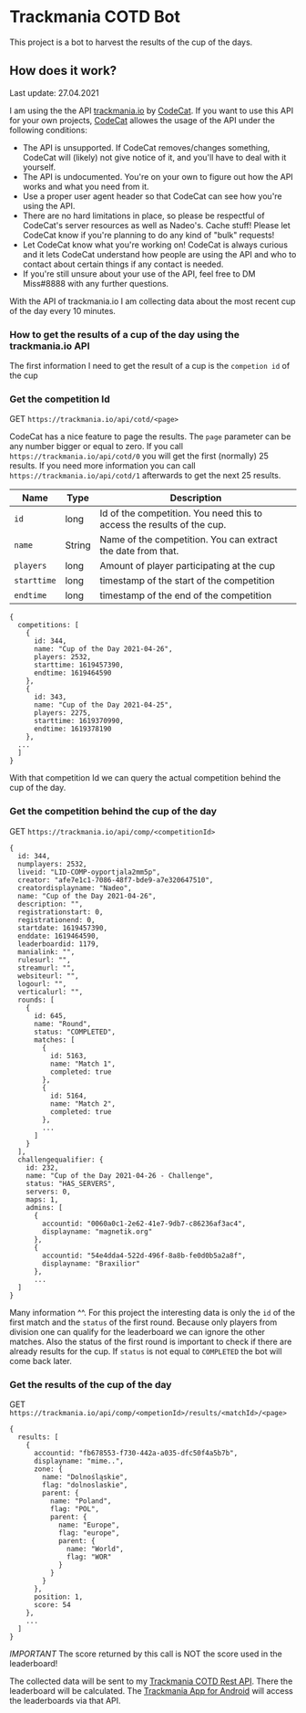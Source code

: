 # Trackmania COTD Bot

This project is a bot to harvest the results of the cup of the days.

## How does it work?

Last update: 27.04.2021

I am using the the API <a href="trackmania.io">trackmania.io</a> by <a href="https://github.com/codecat">CodeCat</a>. If you want to use this API for your own projects, <a href="https://github.com/codecat">CodeCat</a> allowes the usage of the API under the following conditions:

* The API is unsupported. If CodeCat removes/changes something, CodeCat will (likely) not give notice of it, and you'll have to deal with it yourself.
* The API is undocumented. You're on your own to figure out how the API works and what you need from it.
* Use a proper user agent header so that CodeCat can see how you're using the API.
* There are no hard limitations in place, so please be respectful of CodeCat's server resources as well as Nadeo's. Cache stuff! Please let CodeCat know if you're planning to do any kind of "bulk" requests!
* Let CodeCat know what you're working on! CodeCat is always curious and it lets CodeCat understand how people are using the API and who to contact about certain things if any contact is needed.
* If you're still unsure about your use of the API, feel free to DM Miss#8888 with any further questions.

With the API of trackmania.io I am collecting data about the most recent cup of the day every 10 minutes.

### How to get the results of a cup of the day using the trackmania.io API

The first information I need to get the result of a cup is the `competion id` of the cup

### Get the competition Id

GET `https://trackmania.io/api/cotd/<page>`

CodeCat has a nice feature to page the results. The `page` parameter can be any number bigger or equal to zero. If you call `https://trackmania.io/api/cotd/0` you will get the first (normally) 25 results. If you need more information you can call `https://trackmania.io/api/cotd/1` afterwards to get the next 25 results.

| Name               | Type        | Description       | 
| ------------------ | ----------- | ----------------- | 
| `id`           | long      | Id of the competition. You need this to access the results of the cup. |
| `name`      | String      | Name of the competition. You can extract the date from that. | 
| `players` | long        | Amount of player participating at the cup | 
| `starttime`             | long      | timestamp of the start of the competition |
| `endtime`    | long        | timestamp of the end of the competition  |

```
{
  competitions: [
    {
      id: 344,
      name: "Cup of the Day 2021-04-26",
      players: 2532,
      starttime: 1619457390,
      endtime: 1619464590
    },
    {
      id: 343,
      name: "Cup of the Day 2021-04-25",
      players: 2275,
      starttime: 1619370990,
      endtime: 1619378190
    },
  ...
  ]
}
```

With that competition Id we can query the actual competition behind the cup of the day.

### Get the competition behind the cup of the day

GET `https://trackmania.io/api/comp/<competitionId>`

```
{
  id: 344,
  numplayers: 2532,
  liveid: "LID-COMP-oyportjala2mm5p",
  creator: "afe7e1c1-7086-48f7-bde9-a7e320647510",
  creatordisplayname: "Nadeo",
  name: "Cup of the Day 2021-04-26",
  description: "",
  registrationstart: 0,
  registrationend: 0,
  startdate: 1619457390,
  enddate: 1619464590,
  leaderboardid: 1179,
  manialink: "",
  rulesurl: "",
  streamurl: "",
  websiteurl: "",
  logourl: "",
  verticalurl: "",
  rounds: [
    {
      id: 645,
      name: "Round",
      status: "COMPLETED",
      matches: [
        {
          id: 5163,
          name: "Match 1",
          completed: true
        },
        {
          id: 5164,
          name: "Match 2",
          completed: true
        },
        ...
      ]
    }
  ],
  challengequalifier: {
    id: 232,
    name: "Cup of the Day 2021-04-26 - Challenge",
    status: "HAS_SERVERS",
    servers: 0,
    maps: 1,
    admins: [
      {
        accountid: "0060a0c1-2e62-41e7-9db7-c86236af3ac4",
        displayname: "magnetik.org"
      },
      {
        accountid: "54e4dda4-522d-496f-8a8b-fe0d0b5a2a8f",
        displayname: "Braxilior"
      },
      ...
  ]
}
```

Many information ^^. For this project the interesting data is only the `id` of the first match and the `status` of the first round. Because only players from division one can qualify for the leaderboard we can ignore the other matches. Also the status of the first round is important to check if there are already results for the cup. If `status` is not equal to `COMPLETED` the bot will come back later.

### Get the results of the cup of the day

GET `https://trackmania.io/api/comp/<ompetionId>/results/<matchId>/<page>`

```
{
  results: [
    {
      accountid: "fb678553-f730-442a-a035-dfc50f4a5b7b",
      displayname: "mime..",
      zone: {
        name: "Dolnośląskie",
        flag: "dolnoslaskie",
        parent: {
          name: "Poland",
          flag: "POL",
          parent: {
            name: "Europe",
            flag: "europe",
            parent: {
              name: "World",
              flag: "WOR"
            }
          }
        }
      },
      position: 1,
      score: 54
    },
    ...
  ]
}
```

*IMPORTANT* The score returned by this call is NOT the score used in the leaderboard!

The collected data will be sent to my <a href="https://github.com/SoWieMarkus/TrackmaniaCOTDRestAPI">Trackmania COTD Rest API</a>. There the leaderboard will be calculated. The  <a href="https://github.com/SoWieMarkus/TrackmaniaCOTDApp">Trackmania App for Android</a> will access the leaderboards via that API.

